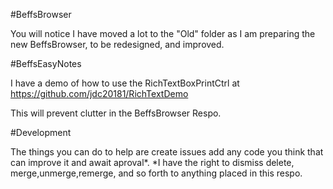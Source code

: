 #BeffsBrowser

You will notice I have moved a lot to the "Old" folder as I am preparing the new BeffsBrowser, to be redesigned, and improved. 

#BeffsEasyNotes

I have a demo of how to use the RichTextBoxPrintCtrl at https://github.com/jdc20181/RichTextDemo

This will prevent clutter in the BeffsBrowser Respo. 

#Development

The things you can do to help are create issues add any code you think that can improve it and await aproval*.
*I have the right to dismiss delete, merge,unmerge,remerge, and so forth to anything placed in this respo.
